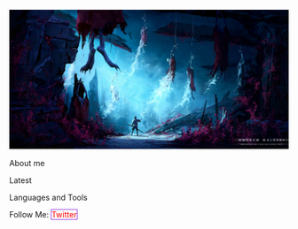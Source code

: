 ![Header](https://github.com/rickert156/rickert156/blob/main/assets/header.jpg)

About me

Latest 

Languages and Tools

Follow Me: 
<a style='color: red; text-decoration: none;border: 1px solid, blueviolet;' href='https://x.com/Rickert156'>Twitter</a>
